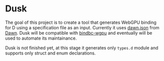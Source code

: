 # Dusk
The goal of this project is to create a tool that generates WebGPU binding for D using a specification file as an input. Currently it uses [dawn.json](https://dawn.googlesource.com/dawn/+/refs/heads/main/dawn.json) from [Dawn](https://dawn.googlesource.com/dawn). Dusk will be compatible with [bindbc-wgpu](https://github.com/gecko0307/bindbc-wgpu) and eventually will be used to automate its maintainance.

Dusk is not finished yet, at this stage it generates only `types.d` module and supports only struct and enum declarations.

